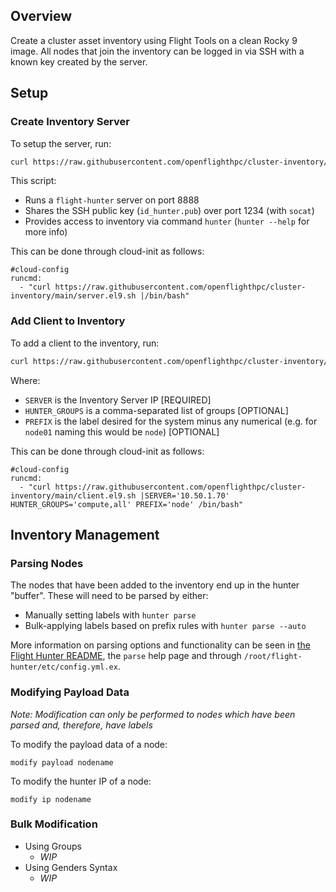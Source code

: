 ## Overview

Create a cluster asset inventory using Flight Tools on a clean Rocky 9 image. All nodes that join the inventory can be logged in via SSH with a known key created by the server.

## Setup

### Create Inventory Server

To setup the server, run:
```bash
curl https://raw.githubusercontent.com/openflighthpc/cluster-inventory/main/server.el9.sh |/bin/bash
```

This script: 
- Runs a `flight-hunter` server on port 8888
- Shares the SSH public key (`id_hunter.pub`) over port 1234 (with `socat`) 
- Provides access to inventory via command `hunter` (`hunter --help` for more info) 

This can be done through cloud-init as follows:
```
#cloud-config
runcmd:
  - "curl https://raw.githubusercontent.com/openflighthpc/cluster-inventory/main/server.el9.sh |/bin/bash"
```

### Add Client to Inventory

To add a client to the inventory, run:
```bash
curl https://raw.githubusercontent.com/openflighthpc/cluster-inventory/main/client.el9.sh |SERVER="SERVER_IP_ADDRESS" HUNTER_GROUPS='compute,all' PREFIX='node' /bin/bash
```

Where:
- `SERVER` is the Inventory Server IP [REQUIRED]
- `HUNTER_GROUPS` is a comma-separated list of groups [OPTIONAL]
- `PREFIX` is the label desired for the system minus any numerical (e.g. for `node01` naming this would be `node`) [OPTIONAL]

This can be done through cloud-init as follows:
```
#cloud-config
runcmd:
  - "curl https://raw.githubusercontent.com/openflighthpc/cluster-inventory/main/client.el9.sh |SERVER='10.50.1.70' HUNTER_GROUPS='compute,all' PREFIX='node' /bin/bash"
```

## Inventory Management

### Parsing Nodes

The nodes that have been added to the inventory end up in the hunter "buffer". These will need to be parsed by either:
- Manually setting labels with `hunter parse`
- Bulk-applying labels based on prefix rules with `hunter parse --auto` 

More information on parsing options and functionality can be seen in [the Flight Hunter README](https://github.com/openflighthpc/flight-hunter/tree/develop#parsing-nodes), the `parse` help page and through `/root/flight-hunter/etc/config.yml.ex`. 

### Modifying Payload Data

_Note: Modification can only be performed to nodes which have been parsed and, therefore, have labels_

To modify the payload data of a node:
```
modify payload nodename
```

To modify the hunter IP of a node:
```
modify ip nodename
```

### Bulk Modification 

- Using Groups 
    - _WIP_
- Using Genders Syntax
    - _WIP_
